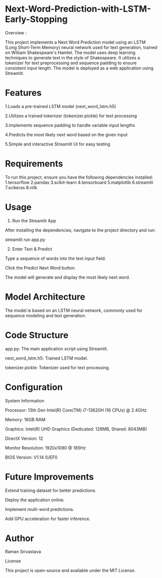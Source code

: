 # Next-Word-Prediction-with-LSTM-Early-Stopping

Overview : 

This project implements a Next Word Prediction model using an LSTM (Long Short-Term Memory) neural network used for text generation, trained on William Shakespeare's Hamlet. The model uses deep learning techniques to generate text in the style of Shakespeare. It utilizes a tokenizer for text preprocessing and sequence padding to ensure consistent input length. The model is deployed as a web application using Streamlit.


# Features

1.Loads a pre-trained LSTM model (next_word_lstm.h5)

2.Utilizes a trained tokenizer (tokenizer.pickle) for text processing

3.Implements sequence padding to handle variable input lengths

4.Predicts the most likely next word based on the given input

5.Simple and interactive Streamlit UI for easy testing

# Requirements

To run this project, ensure you have the following dependencies installed:
1.tensorflow
2.pandas
3.scikit-learn
4.tensorboard
5.matplotlib
6.streamlit
7.scikeras
8.nltk 

# Usage

1. Run the Streamlit App

After installing the dependencies, navigate to the project directory and run:

streamlit run app.py

2. Enter Text & Predict

Type a sequence of words into the text input field.

Click the Predict Next Word button.

The model will generate and display the most likely next word.


# Model Architecture

The model is based on an LSTM neural network, commonly used for sequence modeling and text generation.



# Code Structure

app.py: The main application script using Streamlit.

next_word_lstm.h5: Trained LSTM model.

tokenizer.pickle: Tokenizer used for text processing.

# Configuration

System Information

Processor: 13th Gen Intel(R) Core(TM) i7-13620H (16 CPUs) @ 2.4GHz

Memory: 16GB RAM

Graphics: Intel(R) UHD Graphics (Dedicated: 128MB, Shared: 8043MB)

DirectX Version: 12

Monitor Resolution: 1920x1080 @ 165Hz

BIOS Version: V1.14 (UEFI)

# Future Improvements

Extend training dataset for better predictions.

Deploy the application online.

Implement multi-word predictions.

Add GPU acceleration for faster inference.

# Author

Raman Srivastava

License

This project is open-source and available under the MIT License.

